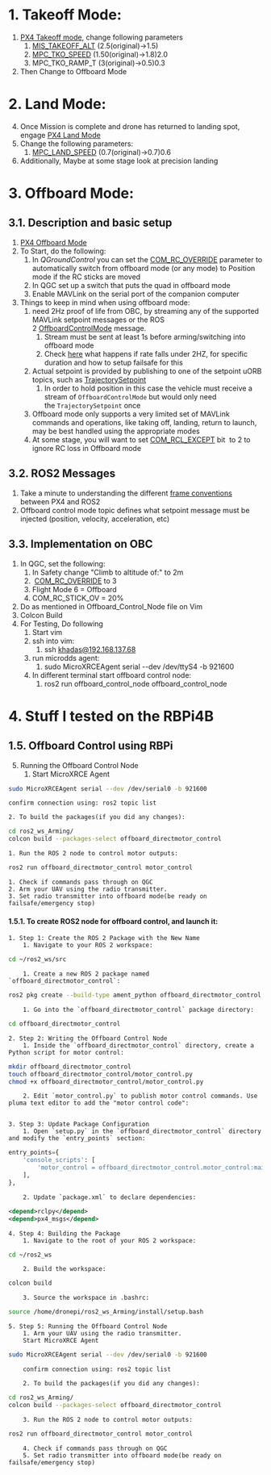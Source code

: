 

# 1. Takeoff Mode:

1. [PX4 Takeoff mode](https://docs.px4.io/main/en/flight_modes_mc/takeoff.html), change following parameters
	1. [MIS_TAKEOFF_ALT](https://docs.px4.io/main/en/advanced_config/parameter_reference.html#MIS_TAKEOFF_ALT) (2.5(original)->1.5)
	2. [MPC_TKO_SPEED](https://docs.px4.io/main/en/advanced_config/parameter_reference.html#MPC_TKO_SPEED) (1.50(original)->1.8)2.0
	3. MPC_TKO_RAMP_T (3(original)->0.5)0.3
2. Then Change to Offboard Mode

# 2. Land Mode:

4. Once Mission is complete and drone has returned to landing spot, engage [PX4 Land Mode](https://docs.px4.io/main/en/flight_modes_mc/land.html) 
5. Change the following parameters:
	1. [MPC_LAND_SPEED](https://docs.px4.io/main/en/advanced_config/parameter_reference.html#MPC_LAND_SPEED) (0.7(original)->0.7)0.6
6. Additionally, Maybe at some stage look at precision landing



# 3. Offboard Mode:

## 3.1. Description and basic setup

1. [PX4 Offboard Mode](https://docs.px4.io/main/en/flight_modes/offboard) 
2. To Start, do the following:
	1.  In _QGroundControl_ you can set the [COM_RC_OVERRIDE](https://docs.px4.io/main/en/advanced_config/parameter_reference.html#COM_RC_OVERRIDE) parameter to automatically switch from offboard mode (or any mode) to Position mode if the RC sticks are moved
	2. In QGC set up a switch that puts the quad in offboard mode
	3. Enable MAVLink on the serial port of the companion computer 
3. Things to keep in mind when using offboard mode:
	1. need 2Hz proof of life from OBC, by streaming any of the supported MAVLink setpoint messages or the ROS 2 [OffboardControlMode](https://docs.px4.io/main/en/msg_docs/OffboardControlMode.html) message.
		1. Stream must be sent at least 1s before arming/switching into offboard mode
		2. Check [here](https://docs.px4.io/main/en/flight_modes/offboard.html) what happens if rate falls under 2HZ, for specific duration and how to setup failsafe for this
	2. Actual setpoint is provided by publishing to one of the setpoint uORB topics, such as [TrajectorySetpoint](https://docs.px4.io/main/en/msg_docs/TrajectorySetpoint.html) 
		1. In order to hold position in this case the vehicle must receive a stream of `OffboardControlMode` but would only need the `TrajectorySetpoint` once
	3. Offboard mode only supports a very limited set of MAVLink commands and operations, like taking off, landing, return to launch, may be best handled using the appropriate modes
	4. At some stage, you will want to set [COM_RCL_EXCEPT](https://docs.px4.io/main/en/advanced_config/parameter_reference.html#COM_RCL_EXCEPT) bit  to 2 to ignore RC loss in Offboard mode

## 3.2.  ROS2 Messages

1. Take a minute to understanding the different [frame conventions](https://docs.px4.io/main/en/ros2/user_guide.html#ros-2-px4-frame-conventions) between PX4 and ROS2
2. Offboard control mode topic defines what setpoint message must be injected (position, velocity, acceleration, etc)






## 3.3. Implementation on OBC

1. In QGC, set the following:
	1. In Safety change "Climb to altitude of:" to 2m
	2.  [COM_RC_OVERRIDE](https://docs.px4.io/main/en/advanced_config/parameter_reference.html#COM_RC_OVERRIDE) to 3
	3. Flight Mode 6 = Offboard
	4. COM_RC_STICK_OV = 20%
2. Do as mentioned  in Offboard_Control_Node file on Vim
3. Colcon Build
4. For Testing, Do following
	1. Start vim
	2. ssh into vim:
		1. ssh khadas@192.168.137.68
	3. run microdds agent:
		1. sudo MicroXRCEAgent serial --dev /dev/ttyS4 -b 921600
	4. In different terminal start offboard control node:
		1. ros2 run offboard_control_node offboard_control_node

















# 4. Stuff I tested on the RBPi4B
## 1.5. Offboard Control using RBPi

5. Running the Offboard Control Node
	1. Start MicroXRCE Agent
```bash
sudo MicroXRCEAgent serial --dev /dev/serial0 -b 921600
```
	confirm connection using: ros2 topic list

	2. To build the packages(if you did any changes):
```bash
cd ros2_ws_Arming/
colcon build --packages-select offboard_directmotor_control
```
	1. Run the ROS 2 node to control motor outputs:
```bash
ros2 run offboard_directmotor_control motor_control
```
	1. Check if commands pass through on QGC
	2. Arm your UAV using the radio transmitter.
	3. Set radio transmitter into offboard mode(be ready on failsafe/emergency stop) 

#### 1.5.1. To create ROS2 node for offboard control, and launch it:
	1. Step 1: Create the ROS 2 Package with the New Name
		1. Navigate to your ROS 2 workspace:
```bash
cd ~/ros2_ws/src
```
		1. Create a new ROS 2 package named `offboard_directmotor_control`:
```bash
ros2 pkg create --build-type ament_python offboard_directmotor_control
```
		1. Go into the `offboard_directmotor_control` package directory:
```bash
cd offboard_directmotor_control
```

	2. Step 2: Writing the Offboard Control Node
		1. Inside the `offboard_directmotor_control` directory, create a Python script for motor control:
```bash
mkdir offboard_directmotor_control
touch offboard_directmotor_control/motor_control.py
chmod +x offboard_directmotor_control/motor_control.py
```
		
		2. Edit `motor_control.py` to publish motor control commands. Use pluma text editor to add the "motor control code":
		    

	3. Step 3: Update Package Configuration
		1. Open `setup.py` in the `offboard_directmotor_control` directory and modify the `entry_points` section:
```python
entry_points={
	'console_scripts': [
		'motor_control = offboard_directmotor_control.motor_control:main',
	],
},
```

		2. Update `package.xml` to declare dependencies:
```xml
<depend>rclpy</depend>
<depend>px4_msgs</depend>
```

	4. Step 4: Building the Package
		1. Navigate to the root of your ROS 2 workspace:
```bash
cd ~/ros2_ws
```
		2. Build the workspace:
```bash
colcon build
```
		3. Source the workspace in .bashrc:
```bash
source /home/dronepi/ros2_ws_Arming/install/setup.bash
```

	5. Step 5: Running the Offboard Control Node
		1. Arm your UAV using the radio transmitter.
	    Start MicroXRCE Agent
```bash
sudo MicroXRCEAgent serial --dev /dev/serial0 -b 921600
```
	    confirm connection using: ros2 topic list

		2. To build the packages(if you did any changes):
```bash
cd ros2_ws_Arming/
colcon build --packages-select offboard_directmotor_control
```
		3. Run the ROS 2 node to control motor outputs:
```bash
ros2 run offboard_directmotor_control motor_control
```
		4. Check if commands pass through on QGC
		5. Set radio transmitter into offboard mode(be ready on failsafe/emergency stop) 
